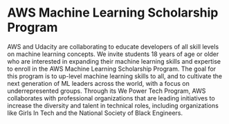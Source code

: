 # AWS Machine Learning Scholarship Program

AWS and Udacity are collaborating to educate developers of all skill levels on machine learning concepts. We invite students 18 years of age or older who are interested in expanding their machine learning skills and expertise to enroll in the AWS Machine Learning Scholarship Program. 
The goal for this program is to up-level machine learning skills to all, and to cultivate the next generation of ML leaders across the world, with a focus on underrepresented groups. 
Through its We Power Tech Program, AWS collaborates with professional organizations that are leading initiatives to increase the diversity and talent in technical roles, including organizations like Girls In Tech and the National Society of Black Engineers.
